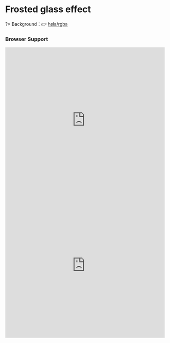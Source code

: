 
# Frosted glass effect

?> Background：:point_right: [hsla/rgba](https://developer.mozilla.org/zh-CN/docs/Web/CSS/color_value)

<vuep template="#frosted-glass"></vuep>

<script v-pre type="text/x-template" id="frosted-glass">
<style>
  main{
    width: 100%;
    margin: auto;
    padding: 59px 29px;
    border-radius: .3em;
    text-shadow: 0 1px 1px hsla(0, 0%, 100%, .3); 
    box-shadow: 0 0 0 1px hsla(0, 0%, 100%, .3) inset, 0 .3em 1em rgba(0, 0, 0, 0.12);
    font: 150%/1.6 Baskerville, Palatino, serif;
  }
  main, main > div::before {
    background: url("./static/city-night.jpg") fixed 0 / cover;
  }
  main > div::before{
    content: "";
    position: absolute;
    top: 0; right: 0; bottom: 0; left: 0; 
    z-index: -1; 
    filter: blur(10px);
    margin: -30px;
  }
  main > div{
    font-style: italic;
    color: #000;
    padding: 30px;
    hyphens: auto;
    background: hsla(0,0%,100%,.5);
    overflow: hidden;
    position: relative;
  }
  main > div cite{
    font-style: normal;
  }
  main footer {
    text-align: right;
  }
</style>
<template>
  <main class="main">
    <div>
      "O God, I could be bounded in a nutshell and count myself a king of infinite space, were it not that I have bad dreams."<br>
      <footer>——
        <cite>William Shakespeare</cite>
      </footer>
    </div>
  </main>
</template>
<script>  
</script>
</script>

### Browser Support

<iframe
  width="100%"
  height="458px"
  frameborder="0"
  src="https://caniuse.bitsofco.de/embed/index.html?feat=css3-colors&amp;periods=future_1,current,past_1,past_2,past_3&amp;accessible-colours=false">
</iframe>

<iframe
  width="100%"
  height="458px"
  frameborder="0"
  src="https://caniuse.bitsofco.de/embed/index.html?feat=css-filters&amp;periods=future_1,current,past_1,past_2,past_3&amp;accessible-colours=false">
</iframe>
